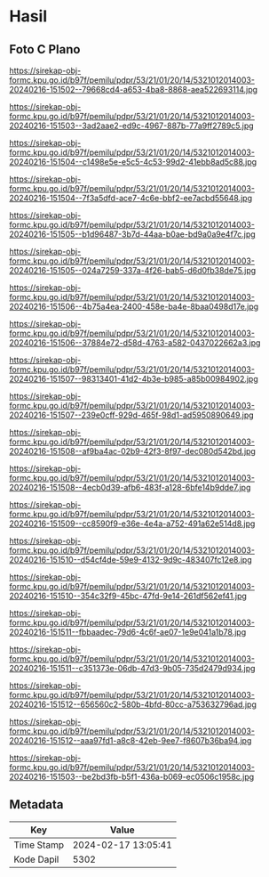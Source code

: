 # Hasil

## Foto C Plano

https://sirekap-obj-formc.kpu.go.id/b97f/pemilu/pdpr/53/21/01/20/14/5321012014003-20240216-151502--79668cd4-a653-4ba8-8868-aea522693114.jpg

https://sirekap-obj-formc.kpu.go.id/b97f/pemilu/pdpr/53/21/01/20/14/5321012014003-20240216-151503--3ad2aae2-ed9c-4967-887b-77a9ff2789c5.jpg

https://sirekap-obj-formc.kpu.go.id/b97f/pemilu/pdpr/53/21/01/20/14/5321012014003-20240216-151504--c1498e5e-e5c5-4c53-99d2-41ebb8ad5c88.jpg

https://sirekap-obj-formc.kpu.go.id/b97f/pemilu/pdpr/53/21/01/20/14/5321012014003-20240216-151504--7f3a5dfd-ace7-4c6e-bbf2-ee7acbd55648.jpg

https://sirekap-obj-formc.kpu.go.id/b97f/pemilu/pdpr/53/21/01/20/14/5321012014003-20240216-151505--b1d96487-3b7d-44aa-b0ae-bd9a0a9e4f7c.jpg

https://sirekap-obj-formc.kpu.go.id/b97f/pemilu/pdpr/53/21/01/20/14/5321012014003-20240216-151505--024a7259-337a-4f26-bab5-d6d0fb38de75.jpg

https://sirekap-obj-formc.kpu.go.id/b97f/pemilu/pdpr/53/21/01/20/14/5321012014003-20240216-151506--4b75a4ea-2400-458e-ba4e-8baa0498d17e.jpg

https://sirekap-obj-formc.kpu.go.id/b97f/pemilu/pdpr/53/21/01/20/14/5321012014003-20240216-151506--37884e72-d58d-4763-a582-0437022662a3.jpg

https://sirekap-obj-formc.kpu.go.id/b97f/pemilu/pdpr/53/21/01/20/14/5321012014003-20240216-151507--98313401-41d2-4b3e-b985-a85b00984902.jpg

https://sirekap-obj-formc.kpu.go.id/b97f/pemilu/pdpr/53/21/01/20/14/5321012014003-20240216-151507--239e0cff-929d-465f-98d1-ad5950890649.jpg

https://sirekap-obj-formc.kpu.go.id/b97f/pemilu/pdpr/53/21/01/20/14/5321012014003-20240216-151508--af9ba4ac-02b9-42f3-8f97-dec080d542bd.jpg

https://sirekap-obj-formc.kpu.go.id/b97f/pemilu/pdpr/53/21/01/20/14/5321012014003-20240216-151508--4ecb0d39-afb6-483f-a128-6bfe14b9dde7.jpg

https://sirekap-obj-formc.kpu.go.id/b97f/pemilu/pdpr/53/21/01/20/14/5321012014003-20240216-151509--cc8590f9-e36e-4e4a-a752-491a62e514d8.jpg

https://sirekap-obj-formc.kpu.go.id/b97f/pemilu/pdpr/53/21/01/20/14/5321012014003-20240216-151510--d54cf4de-59e9-4132-9d9c-483407fc12e8.jpg

https://sirekap-obj-formc.kpu.go.id/b97f/pemilu/pdpr/53/21/01/20/14/5321012014003-20240216-151510--354c32f9-45bc-47fd-9e14-261df562ef41.jpg

https://sirekap-obj-formc.kpu.go.id/b97f/pemilu/pdpr/53/21/01/20/14/5321012014003-20240216-151511--fbbaadec-79d6-4c6f-ae07-1e9e041a1b78.jpg

https://sirekap-obj-formc.kpu.go.id/b97f/pemilu/pdpr/53/21/01/20/14/5321012014003-20240216-151511--c351373e-06db-47d3-9b05-735d2479d934.jpg

https://sirekap-obj-formc.kpu.go.id/b97f/pemilu/pdpr/53/21/01/20/14/5321012014003-20240216-151512--656560c2-580b-4bfd-80cc-a753632796ad.jpg

https://sirekap-obj-formc.kpu.go.id/b97f/pemilu/pdpr/53/21/01/20/14/5321012014003-20240216-151512--aaa97fd1-a8c8-42eb-9ee7-f8607b36ba94.jpg

https://sirekap-obj-formc.kpu.go.id/b97f/pemilu/pdpr/53/21/01/20/14/5321012014003-20240216-151503--be2bd3fb-b5f1-436a-b069-ec0506c1958c.jpg


## Metadata

| Key        | Value               |
| ---------- | ------------------- |
| Time Stamp | 2024-02-17 13:05:41 |
| Kode Dapil | 5302                |



